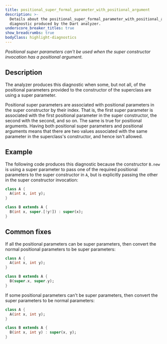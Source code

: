 ```yaml
---
title: positional_super_formal_parameter_with_positional_argument
description: >-
  Details about the positional_super_formal_parameter_with_positional_argument
  diagnostic produced by the Dart analyzer.
underscore_breaker_titles: true
show_breadcrumbs: true
bodyClass: highlight-diagnostics
---
```


_Positional super parameters can't be used when the super constructor invocation has a positional argument._

## Description

The analyzer produces this diagnostic when some, but not all, of the
positional parameters provided to the constructor of the superclass are
using a super parameter.

Positional super parameters are associated with positional parameters in
the super constructor by their index. That is, the first super parameter
is associated with the first positional parameter in the super
constructor, the second with the second, and so on. The same is true for
positional arguments. Having both positional super parameters and
positional arguments means that there are two values associated with the
same parameter in the superclass's constructor, and hence isn't allowed.

## Example

The following code produces this diagnostic because the constructor
`B.new` is using a super parameter to pass one of the required positional
parameters to the super constructor in `A`, but is explicitly passing the
other in the super constructor invocation:

```dart
class A {
  A(int x, int y);
}

class B extends A {
  B(int x, super.[!y!]) : super(x);
}
```

## Common fixes

If all the positional parameters can be super parameters, then convert the
normal positional parameters to be super parameters:

```dart
class A {
  A(int x, int y);
}

class B extends A {
  B(super.x, super.y);
}
```

If some positional parameters can't be super parameters, then convert the
super parameters to be normal parameters:

```dart
class A {
  A(int x, int y);
}

class B extends A {
  B(int x, int y) : super(x, y);
}
```
